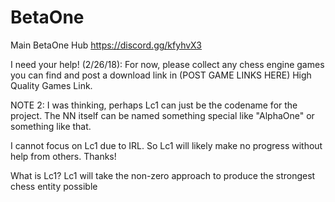 # BetaOne
Main BetaOne Hub https://discord.gg/kfyhvX3

I need your help! (2/26/18): 
For now, please collect any chess engine games you can find and post a download link in (POST GAME LINKS HERE) High Quality Games Link.

NOTE 2: 
I was thinking, perhaps Lc1 can just be the codename for the project. The NN itself can be named something special like "AlphaOne" or something like that. 

I cannot focus on Lc1 due to IRL. So Lc1 will likely make no progress without help from others. Thanks!

What is Lc1?
Lc1 will take the non-zero approach to produce the strongest chess entity possible
